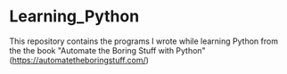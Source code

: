 # Learning_Python
This repository contains the programs I wrote while learning Python from the the book  "Automate the Boring Stuff with Python" (https://automatetheboringstuff.com/)
